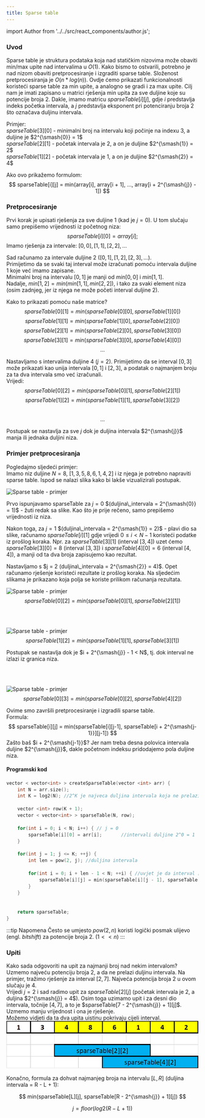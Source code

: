 ```yaml
---
title: Sparse table
---
```


import Author from '../../src/react_components/author.js';

<Author authorName='Adrian Brajković' githubUsername='Brajk19'/>

### Uvod  

Sparse table je struktura podataka koja nad statičkim nizovima može obaviti min/max upite nad intervalima u $O(1)$. Kako bismo to ostvarili, potrebno je nad nizom obaviti pretprocesiranje i izgraditi sparse table. Složenost pretprocesiranja je $O(n*log(n))$. Ovdje ćemo prikazati funkcionalnosti koristeći sparse table za min upite, a analogno se gradi i za max upite.
Cilj nam je imati zapisano u matrici rješenja min upita za sve duljine koje su potencije broja 2. Dakle, imamo matricu $sparseTable[i][j]$, gdje $i$ predstavlja indeks početka intervala, a $j$ predstavlja eksponent pri potenciranju broja 2 što označava duljinu intervala.  

Primjer:  
$sparseTable[3][0]$ - minimalni broj na intervalu koji počinje na indexu 3, a duljine je $2^{\smash{0}} = 1$  
$sparseTable[2][1]$ - početak intervala je 2, a on je duljine $2^{\smash{1}} = 2$  
$sparseTable[1][2]$ - početak intervala je 1, a on je duljine $2^{\smash{2}} = 4$  

Ako ovo prikažemo formulom:  
$$
sparseTable[i][j] = min(array[i], array[i + 1], ..., array[i + 2^{\smash{j}} - 1])
$$  



### Pretprocesiranje  

Prvi korak je upisati rješenja za sve duljine 1 (kad je $j = 0$). U tom slučaju samo prepišemo vrijednosti iz početnog niza:  
$$
sparseTable[i][0] = array[i];
$$
Imamo rješenja za intervale: $[0, 0], [1, 1], [2, 2], ...$

Sad računamo za intervale duljine 2 $([0, 1], [1, 2], [2, 3], ...)$.  
Primijetimo da se svaki taj interval može izračunati pomoću intervala duljine 1 koje već imamo zapisane.  
Minimalni broj na intervalu $[0, 1]$ je manji od $min[0, 0]$ i $min[1, 1]$.  
Nadalje, $min[1, 2] = min(min[1, 1], min[2, 2])$, i tako za svaki element niza (osim zadnjeg, jer iz njega ne može početi interval duljine 2).  

Kako to prikazati pomoću naše matrice?
$$
sparseTable[0][1] = min(sparseTable[0][0], sparseTable[1][0])   
$$
$$
sparseTable[1][1] = min(sparseTable[1][0], sparseTable[2][0])   
$$
$$
sparseTable[2][1] = min(sparseTable[2][0], sparseTable[3][0])   
$$
$$
sparseTable[3][1] = min(sparseTable[3][0], sparseTable[4][0])  
$$
$$
...
$$  

Nastavljamo s intervalima duljine 4 $(j = 2)$. Primijetimo da se interval $[0, 3]$ može prikazati kao unija intervala $[0, 1]$ i $[2, 3]$, a podatak o najmanjem broju za ta dva intervala smo već izračunali.  
Vrijedi:  
$$
sparseTable[0][2] = min(sparseTable[0][1], sparseTable[2][1])
$$
$$
sparseTable[1][2] = min(sparseTable[1][1], sparseTable[3][2])
$$  
$$
...
$$  

Postupak se nastavlja za sve $j$ dok je duljina intervala $2^{\smash{j}}$ manja ili jednaka duljini niza.  

### Primjer pretprocesiranja 

Pogledajmo sljedeći primjer:  
Imamo niz duljine $N = 8$, $[1, 3, 5, 8, 6, 1, 4, 2]$ i iz njega je potrebno napraviti sparse table. Ispod se nalazi slika kako bi lakše vizualizirali postupak.

![Sparse table - primjer](/img/sparseTable.png)  

Prvo ispunjavamo sparseTable za $j = 0$ $(duljina\_intervala = 2^{\smash{0}} = 1)$ - žuti redak sa slike. Kao što je prije rečeno, samo prepišemo vrijednosti iz niza.  

Nakon toga, za $j = 1$ $(duljina\_intervala = 2^{\smash{1}} = 2)$ - plavi dio sa slike, računamo $sparseTable[i][1]$ gdje vrijedi $0 \le i \lt N - 1$ koristeći podatke iz prošlog koraka. Npr. za $sparseTable[3][1]$ (interval $[3, 4]$) uzet ćemo $sparseTable[3][0] = 8$ (interval $[3, 3]$) i $sparseTable[4][0] = 6$ (interval $[4, 4]$), a manji od ta dva broja zapisujemo kao rezultat.  

Nastavljamo s $j = 2 (duljina\_intervala = 2^{\smash{2}} = 4)$. Opet računamo rješenje koristeći rezultate iz prošlog koraka. Na sljedećim slikama je prikazano koja polja se koriste prilikom računanja rezultata.  

![Sparse table - primjer](/img/sparseTable2.png)  
$$
sparseTable[0][2] = min(sparseTable[0][1], sparseTable[2][1])
$$  

&nbsp;  
&nbsp;  

![Sparse table - primjer](/img/sparseTable3.png)  
$$
sparseTable[1][2] = min(sparseTable[1][1], sparseTable[3][1])
$$  

Postupak se nastavlja dok je $i + 2^{\smash{j}} - 1 < N$, tj. dok interval ne izlazi iz granica niza.  

&nbsp;  
&nbsp;  

![Sparse table - primjer](/img/sparseTable4.png)
$$
sparseTable[0][3] = min(sparseTable[0][2], sparseTable[4][2])
$$   

Ovime smo završili pretprocesiranje i izgradili sparse table.  
Formula:
$$
sparseTable[i][j] = min(sparseTable[i][j-1], sparseTable[i + 2^{\smash{j-1}}][j-1])
$$
Zašto baš $i + 2^{\smash{j-1}}$? Jer nam treba desna polovica intervala duljine $2^{\smash{j}}$, dakle početnom indeksu pridodajemo pola duljine niza.

#### Programski kod  
```cpp
vector < vector<int> > createSparseTable(vector <int> arr) {
	int N = arr.size();
	int K = log2(N); //2^K je najveca duljina intervala koja ne prelazi duljinu niza

	vector <int> row(K + 1);
	vector < vector<int> > sparseTable(N, row);

	for(int i = 0; i < N; i++) { // j = 0
		sparseTable[i][0] = arr[i]; 	  //intervali duljine 2^0 = 1
	}

	for(int j = 1; j <= K; ++j) {
		int len = pow(2, j); //duljina intervala

		for(int i = 0; i + len - 1 < N; ++i) { //uvjet je da interval [i, i + 2^j - 1] ne prelazi izvan granica niza
			sparseTable[i][j] = min(sparseTable[i][j - 1], sparseTable[i + len/2][j - 1]);
		}
	}


	return sparseTable;
}
```

:::tip Napomena
Često se umjesto $pow(2, n)$ koristi logički posmak ulijevo (engl. *bitshift*) za potencije broja 2. $(1 << n)$
:::  

### Upiti  

Kako sada odgovoriti na upit za najmanji broj nad nekim intervalom? Uzmemo najveću potenciju broja 2, a da ne prelazi duljinu intervala. Na primjer, tražimo rješenje za interval $[2, 7]$. Najveća potencija broja 2 u ovom slučaju je 4.  
Vrijedi $j = 2$ i sad radimo upit za $sparseTable[2][j]$ (početak intervala je 2, a duljina $2^{\smash{j}} = 4$). Osim toga uzimamo upit i za desni dio intervala, točnije $[4, 7]$, a to je $sparseTable[7 - 2^{\smash{j}} + 1][j]$. Uzmemo manju vrijednost i ona je rješenje.    
Možemo vidjeti da ta dva upita uistinu pokrivaju cijeli interval.  
![Sparse table - primjer](/img/sparseTable5.png)  

Konačno, formula za dohvat najmanjeg broja na intervalu $[L, R]$ (duljina intervala = R - L + 1):  

$$
min(sparseTable[L][j], sparseTable[R - 2^{\smash{j}} + 1][j])
$$  

$$
j = floor(log2(R - L + 1))
$$  
